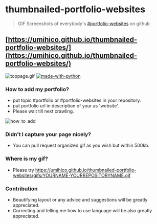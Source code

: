 # thumbnailed-portfolio-websites
> GIF Screenshots of everybody's [#portfolio-websites](https://github.com/topics/portfolio-website) on github
## [https://umihico.github.io/thumbnailed-portfolio-websites/](https://umihico.github.io/thumbnailed-portfolio-websites/)
![toppage.gif](/toppage_.gif)
[![made-with-python](https://img.shields.io/badge/Made%20with-Python-1f425f.svg)](https://www.python.org/)

### How to add my portfolio?
+ put topic #portfolio or #portfolio-websites in your repository.
+ put portfolio url in description of your as 'website'.
+ Please wait till next crawling.  

![how_to_add](/how_to_add2.jpg)
### Didn't I capture your page nicely?
+ You can pull request organized gif as you wish but within 500kb.

### Where is my gif?
+ Please try https://umihico.github.io/thumbnailed-portfolio-websites/gifs/YOURNAME-YOURREPOSITORYNAME.gif

### Contribution
+ Beautifying layout or any advice and suggestions will be greatly appreciated.
+ Correcting and telling me how to use language will be also greatly appreciated.
